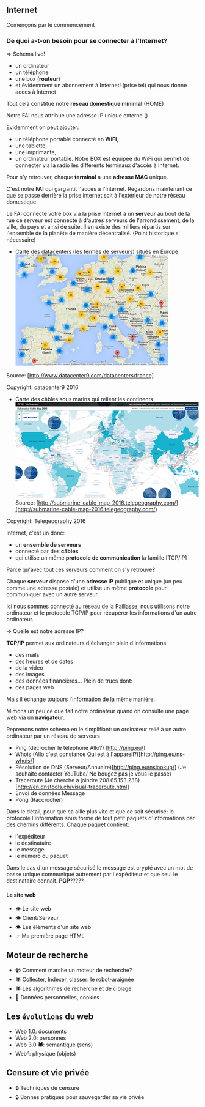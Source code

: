 ## Internet
Començons par le commencement

### De quoi a-t-on besoin pour se connecter à l'Internet?
=> Schema live!
* un ordinateur
* un téléphone
* une box (**routeur**)
* et évidemment un abonnement à Internet! (prise tel)
qui nous donne accès à Internet

Tout cela constitue notre **réseau domestique minimal** (HOME)

Notre FAI nous attribue une adresse IP unique externe ()

Evidemment on peut ajouter:
* un téléphone portable connecté en **WiFi**,
* une tablette,
* une imprimante,
* un ordinateur portable.
Notre BOX est équipée du WiFi  qui permet de connecter via la radio les différents terminaux d'accès à Internet.


Pour s'y retrouver, chaque **terminal** a une **adresse MAC** unique.

C'est notre **FAI** qui gargantit l'accès à l'Internet.
Regardons maintenant ce que se passe derrière la prise  internet soit à l'extérieur de notre réseau domestique.

Le FAI connecte votre box via la prise Internet à un **serveur** au bout de la rue ce serveur est connecté à d'autres serveurs de l'arrondissement, de la ville, du pays et ainsi de suite. Il en existe des milliers répartis sur l'ensemble de la planète de manière décentralisé. (Point historique si nécessaire)

* Carte des datacenters (les fermes de serveurs) situés en Europe
![Copyright:datacenter9 2016](./DC_Europe.jpg)


Source: [http://www.datacenter9.com/datacenters/france]

Copyright: datacenter9 2016

* Carte des câbles sous marins qui relient les continents
![Copyright: Telegeography 2016](telegeography.png)
Source: [http://submarine-cable-map-2016.telegeography.com/](http://submarine-cable-map-2016.telegeography.com/)

Copyright: Telegeography 2016

Internet, c'est un donc:
* un **ensemble de serveurs**
* connecté par des **câbles**
* qui utilise un même **protocole de communication**
la famille [TCP/IP]

Parce qu'avec tout ces serveurs comment on s'y retrouve?

Chaque **serveur** dispose d'une **adresse IP** publique et unique (un peu comme une adresse postale) et utilise un même **protocole** pour communiquer avec un autre serveur.

Ici nous sommes connecté au réseau de la Paillasse, nous utilisons notre ordinateur et le protocole TCP/IP pour récupérer les informations d'un autre ordinateur.

=> Quelle est notre adresse IP?

**TCP/IP** permet aux ordinateurs d'échanger plein d'informations
* des mails
* des heures et de dates
* de la video
* des images
* des données financières...
Plein de trucs dont:
* des pages web

Mais il échange toujours l'information de la même manière.

Mimons un peu ce que fait notre ordinateur quand on consulte une page web via un **navigateur**.

Reprenons notre schema en le simplifiant:
un ordinateur  relié à un autre ordinateur par un réseau de serveurs

* Ping (décrocher le téléphone Allo?) [http://ping.eu/]
* Whois (Allo c'est constance Qui est à l'appareil?)[http://ping.eu/ns-whois/]
* Résolution de DNS (Serveur/Annuaire)[http://ping.eu/nslookup/] (Je souhaite contacter YouTube/ Ne bougez pas je vous le passe)
* Traceroute (Je cherche à joindre 208.65.153.238)[http://en.dnstools.ch/visual-traceroute.html]
* Envoi de données Message
* Pong (Raccrocher)

Dans le détail, pour que ca aille plus vite et que ce soit sécurisé: le protocole l'information sous forme de tout petit paquets d'informations par des chemins différents. Chaque paquet contient:
* l'expéditeur
* le destinataire
* le message
* le numéro du paquet

Dans le cas d'un message sécurisé le message est crypté avec un mot de passe unique communiqué autrement par l'expéditeur et que seul le destinataire connaît. **PGP**?????


#### Le site web
* &#x1f441; Le site web
* &#x1f441; Client/Serveur
* &#x1f441; Les éléments d'un site web
* &#x261e; Ma première page HTML

## Moteur de recherche
* &#128249; Comment marche un moteur de recherche?
* &#x1f577; Collecter, Indexer, classer: le robot-araignée
* &#x1f577; Les algorithmes de recherche et de ciblage
* &#127850; Données personnelles, cookies

## Les ```évolutions``` du web
* Web 1.0: documents
* Web 2.0: personnes
* Web 3.0 **&#x1f577;**: sémantique (sens)
* Web&#xb2;: physique (objets)

## Censure et vie privée
* &#x1f512; Techniques de censure
* &#x1f512; Bonnes pratiques pour sauvegarder sa vie privée
